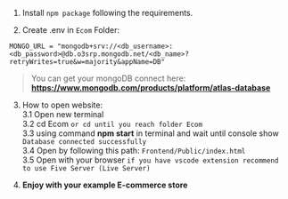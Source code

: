 1. Install `npm package` following the requirements.

2. Create .env in `Ecom` Folder:
  ```
  MONGO_URL = "mongodb+srv://<db_username>:<db_password>@db.o3srp.mongodb.net/<db_name>?retryWrites=true&w=majority&appName=DB"
  ```
> You can get your mongoDB connect here: **https://www.mongodb.com/products/platform/atlas-database**

3. How to open website:<br>
   3.1 Open new terminal<br>
   3.2 cd Ecom `or cd until you reach folder Ecom`<br>
   3.3 using command **npm start** in terminal and wait until console show `Database connected successfully`<br>
   3.4 Open by following this path: `Frontend/Public/index.html`<br>
   3.5 Open with your browser `if you have vscode extension recommend to use Five Server (Live Server)`

4. **Enjoy with your example E-commerce store**
